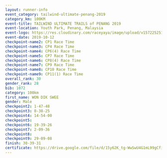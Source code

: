 ```yaml
---
layout: runner-info 
event_category: tailwind-ultimate-penang-2019 
category_km: 100KM 
event-title: TAILWIND ULTIMATE TRAILS of PENANG 2019 
event-location: Youth Park, Penang, Malaysia 
event-logo: https://res.cloudinary.com/raceyaya/image/upload/v1572252513/logo/utop-2019_h9tzys.jpg 
event-date: 2019-10-12 
checkpoint-name2: CP1 Race Time 
checkpoint-name3: CP4 Race Time 
checkpoint-name4: CP6(4) Race Time 
checkpoint-name5: CP7 Race Time 
checkpoint-name6: CP8(4) Race Time 
checkpoint-name7: CP9 Race Time 
checkpoint-name8: CP10 Race Time 
checkpoint-name9: CP11(1) Race Time 
overall_rank: 30
gender_rank: 28
bib: 1072
category: 100km
first_name: WON DIK SWEE
gender: Male
checkpoint2: 1-47-48
checkpoint3: 8-38-25
checkpoint4: 14-54-00
checkpoint5: 
checkpoint6: 19-39-26
checkpoint7: 2-09-36
checkpoint8: 
checkpoint9: 29-09-08
finish: 30-39-31
certificate: https://drive.google.com/file/d/15y62K_tg-WwSwU4G1mL99gCfibkvk5Si/view?usp=sharing
---
```

